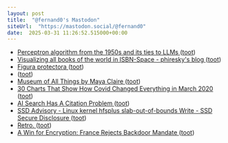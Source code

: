 ```yaml
---
layout: post
title:  "@fernand0's Mastodon"
siteUrl:  "https://mastodon.social/@fernand0"
date:  2025-03-31 11:26:52.515000+00:00
---
```

*  [Perceptron algorithm from the 1950s and its ties to LLMs ](https://flowingdata.com/2025/02/25/perceptron-algorithm-from-the-1950s-and-its-ties-to-llms) ([toot](https://mastodon.social/@fernand0/114256800154173462))
*  [Visualizing all books of the world in ISBN-Space - phiresky's blog ](https://phiresky.github.io/blog/2025/visualizing-all-books-in-isbn-space) ([toot](https://mastodon.social/@fernand0/114256582435580765))
*  [Figura protectora ](https://www.flickr.com/photos/fernand0/54400541894) ([toot](https://mastodon.social/@fernand0/114256471612859142))
*  [ ](https://mastodon.green/@fanta) ([toot](https://mastodon.social/@fernand0/114256442213735096))
*  [Museum of All Things by Maya Claire ](https://mayeclair.itch.io/museum-of-all-thing) ([toot](https://mastodon.social/@fernand0/114256273378201519))
*  [30 Charts That Show How Covid Changed Everything in March 2020 ](https://www.nytimes.com/interactive/2025/03/09/upshot/covid-lockdown-five-year-charts.html?unlocked_article_code=1.3E4.9fat.4mwv5qeIcuc) ([toot](https://mastodon.social/@fernand0/114256117196306432))
*  [AI Search Has A Citation Problem ](https://www.cjr.org/tow_center/we-compared-eight-ai-search-engines-theyre-all-bad-at-citing-news.ph) ([toot](https://mastodon.social/@fernand0/114254491602685592))
*  [SSD Advisory - Linux kernel hfsplus slab-out-of-bounds Write - SSD Secure Disclosure ](https://ssd-disclosure.com/ssd-advisory-linux-kernel-hfsplus-slab-out-of-bounds-write/?twclid=25enw94vp9rdbb7fhgbi8r4u3) ([toot](https://mastodon.social/@fernand0/114252615992536287))
*  [Retro. ](https://avecesunafoto.wordpress.com/2025/03/30/retro) ([toot](https://mastodon.social/@fernand0/114252364064495238))
*  [A Win for Encryption: France Rejects Backdoor Mandate ](https://www.eff.org/deeplinks/2025/03/win-encryption-france-rejects-backdoor-mandat) ([toot](https://mastodon.social/@fernand0/114252307566084013))

